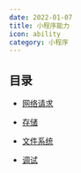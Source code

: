 ```yaml
---
date: 2022-01-07
title: 小程序能力
icon: ability
category: 小程序
---
```


## 目录

- [网络请求](network.md)

- [存储](storage.md)

- [文件系统](file-system.md)

- [调试](debug.md)
